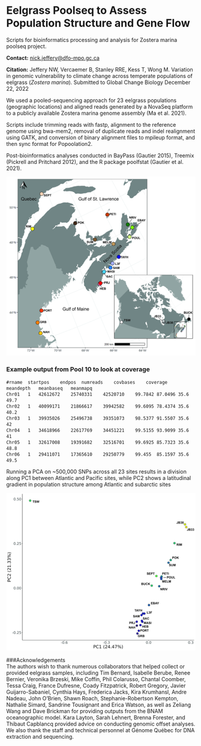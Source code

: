 # Eelgrass Poolseq to Assess Population Structure and Gene Flow
Scripts for bioinformatics processing and analysis for Zostera marina poolseq project. 

__Contact:__      nick.jeffery@dfo-mpo.gc.ca

__Citation:__       Jeffery NW, Vercaemer B, Stanley RRE, Kess T, Wong M. Variation in genomic vulnerability to climate change across temperate populations of eelgrass                     (_Zostera marina_). Submitted to Global Change Biology December 22, 2022


We used a pooled-sequencing approach for 23 eelgrass populations (geographic locations) and aligned reads generated by a NovaSeq platform to a publicly available Zostera marina genome assembly (Ma et al. 2021). 


Scripts include trimming reads with fastp, alignment to the reference genome using bwa-mem2, removal of duplicate reads and indel realignment using GATK, and conversion of binary alignment files to mpileup format, and then sync format for Popoolation2. 

Post-bioinformatics analyses conducted in BayPass (Gautier 2015), Treemix (Pickrell and Pritchard 2012), and the R package poolfstat (Gautier et al. 2021). 

![Sample sites](https://github.com/NickJeff13/Eelgrass_Poolseq/blob/main/Figures/SubmissionFigures/Figure1_tonal-01.jpg)

### Example output from Pool 10 to look at coverage
```
#rname	startpos	endpos	numreads	covbases	coverage	meandepth	meanbaseq	meanmapq
Chr01	1	42612672	25740331	42520710	99.7842	87.0496	35.6	49.7
Chr02	1	40099171	21866617	39942582	99.6095	78.4374	35.6	40.2
Chr03	1	39935026	25496738	39351073	98.5377	91.5507	35.6	42
Chr04	1	34618966	22617769	34451221	99.5155	93.9099	35.6	41
Chr05	1	32617008	19391682	32516701	99.6925	85.7323	35.6	48.8
Chr06	1	29411071	17365610	29250779	99.455	85.1597	35.6	49.5

```

Running a PCA on ~500,000 SNPs across all 23 sites results in a division along PC1 between Atlantic and Pacific sites, while PC2 shows a latitudinal gradient in population structure among Atlantic and subarctic sites

![Principal Components Analysis of Allele Frequencies](https://github.com/NickJeff13/Eelgrass_Poolseq/blob/main/Figures/SubmissionFigures/PCAs/PCA%20-%20all%20labeled-01.jpg)


###Acknowledgements  
The authors wish to thank numerous collaborators that helped collect or provided eelgrass samples, including Tim Bernard, Isabelle Berube, Renee Bernier, Veronika Brzeski, Mike Coffin, Phil Colarusso, Chantal Coomber, Tessa Craig, France Dufresne, Coady Fitzpatrick, Robert Gregory, Javier Guijarro-Sabaniel, Cynthia Hays, Frederica Jacks, Kira Krumhansl, Andre Nadeau, John O’Brien, Shawn Roach, Stephanie-Robertson Kempton, Nathalie Simard, Sandrine Tousignant and Erica Watson, as well as Zeliang Wang and Dave Brickman for providing outputs from the BNAM oceanographic model. Kara Layton, Sarah Lehnert, Brenna Forester, and Thibaut Capblancq provided advice on conducting genomic offset analyses. We also thank the staff and technical personnel at Génome Québec for DNA extraction and sequencing. 
